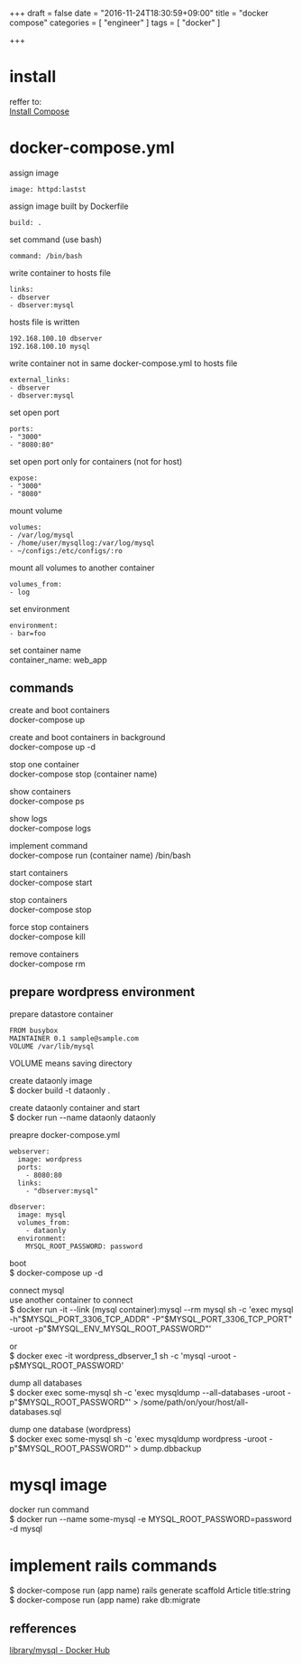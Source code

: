 +++
draft = false
date = "2016-11-24T18:30:59+09:00"
title = "docker compose"
categories = [ "engineer" ]
tags = [ "docker" ]

+++

# install

reffer to:  
[Install Compose](https://docs.docker.com/compose/install/)

# docker-compose.yml

assign image  
```
image: httpd:lastst  
```

assign image built by Dockerfile  
```
build: .  
```

set command (use bash)  
```
command: /bin/bash  
```

write container to hosts file  
```
links:
- dbserver  
- dbserver:mysql  
```

hosts file is written  
```
192.168.100.10 dbserver
192.168.100.10 mysql
```

write container not in same docker-compose.yml to hosts file  
```
external_links:
- dbserver  
- dbserver:mysql  
```

set open port  
```
ports:
- "3000"  
- "8080:80"  
```

set open port only for containers (not for host)  
```
expose:
- "3000"  
- "8080"  
```

mount volume  
```
volumes:
- /var/log/mysql
- /home/user/mysqllog:/var/log/mysql
- ~/configs:/etc/configs/:ro
```

mount all volumes to another container  
```
volumes_from:
- log
```

set environment  
```
environment:
- bar=foo
```

set container name  
container_name: web_app

## commands

create and boot containers  
docker-compose up

create and boot containers in background  
docker-compose up -d

stop one container  
docker-compose stop (container name)

show containers  
docker-compose ps

show logs  
docker-compose logs

implement command  
docker-compose run (container name) /bin/bash

start containers  
docker-compose start

stop containers  
docker-compose stop

force stop containers  
docker-compose kill

remove containers  
docker-compose rm

## prepare wordpress environment

prepare datastore container  

```
FROM busybox
MAINTAINER 0.1 sample@sample.com
VOLUME /var/lib/mysql
```

VOLUME means saving directory  

create dataonly image  
$ docker build -t dataonly .

create dataonly container and start  
$ docker run --name dataonly dataonly

preapre docker-compose.yml  
```
webserver:
  image: wordpress
  ports:
    - 8080:80
  links:
    - "dbserver:mysql"

dbserver:
  image: mysql
  volumes_from:
    - dataonly
  environment:
    MYSQL_ROOT_PASSWORD: password
```

boot  
$ docker-compose up -d

connect mysql  
use another container to connect  
$ docker run -it --link (mysql container):mysql --rm mysql sh -c 'exec mysql -h"$MYSQL_PORT_3306_TCP_ADDR" -P"$MYSQL_PORT_3306_TCP_PORT" -uroot -p"$MYSQL_ENV_MYSQL_ROOT_PASSWORD"'

or  
$ docker exec -it wordpress_dbserver_1 sh -c 'mysql -uroot -p$MYSQL_ROOT_PASSWORD'

dump all databases  
$ docker exec some-mysql sh -c 'exec mysqldump --all-databases -uroot -p"$MYSQL_ROOT_PASSWORD"' > /some/path/on/your/host/all-databases.sql

dump one database (wordpress)  
$ docker exec some-mysql sh -c 'exec mysqldump wordpress -uroot -p"$MYSQL_ROOT_PASSWORD"' > dump.dbbackup

# mysql image

docker run command  
$ docker run --name some-mysql -e MYSQL_ROOT_PASSWORD=password -d mysql

# implement rails commands

$ docker-compose run (app name) rails generate scaffold Article title:string  
$ docker-compose run (app name) rake db:migrate  

## refferences

[library/mysql \- Docker Hub](https://hub.docker.com/_/mysql/)

